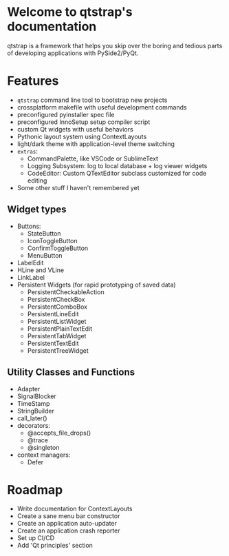 # Welcome to qtstrap's documentation

qtstrap is a framework that helps you skip over the boring and tedious parts of developing applications with PySide2/PyQt. 

# Features

- `qtstrap` command line tool to bootstrap new projects
- crossplatform makefile with useful development commands
- preconfigured pyinstaller spec file
- preconfigured InnoSetup setup compiler script
- custom Qt widgets with useful behaviors
- Pythonic layout system using ContextLayouts
- light/dark theme with application-level theme switching
- `extras`:
  - CommandPalette, like VSCode or SublimeText
  - Logging Subsystem: log to local database + log viewer widgets
  - CodeEditor: Custom QTextEditor subclass customized for code editing
- Some other stuff I haven't remembered yet

## Widget types

- Buttons:
  - StateButton
  - IconToggleButton
  - ConfirmToggleButton
  - MenuButton
- LabelEdit
- HLine and VLine
- LinkLabel
- Persistent Widgets (for rapid prototyping of saved data)
  - PersistentCheckableAction
  - PersistentCheckBox
  - PersistentComboBox
  - PersistentLineEdit
  - PersistentListWidget
  - PersistentPlainTextEdit
  - PersistentTabWidget
  - PersistentTextEdit
  - PersistentTreeWidget

## Utility Classes and Functions
- Adapter
- SignalBlocker
- TimeStamp
- StringBuilder
- call_later()
- decorators:
  - @accepts_file_drops()
  - @trace
  - @singleton
- context managers:
  - Defer

# Roadmap

- Write documentation for ContextLayouts
- Create a sane menu bar constructor
- Create an application auto-updater
- Create an application crash reporter
- Set up CI/CD
- Add 'Qt principles' section